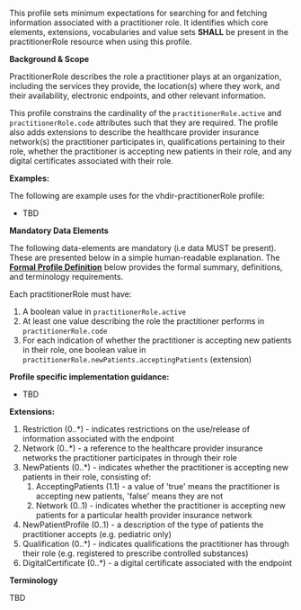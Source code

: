 This profile sets minimum expectations for searching for and fetching information associated with a practitioner role. It identifies which core elements, extensions, vocabularies and value sets **SHALL** be present in the practitionerRole resource when using this profile.

**Background & Scope**

PractitionerRole describes the role a practitioner plays at an organization, including the services they provide, the location(s) where they work, and their availability, electronic endpoints, and other relevant information.

This profile constrains the cardinality of the `practitionerRole.active` and `practitionerRole.code` attributes such that they are required. The profile also adds extensions to describe the healthcare provider insurance network(s) the practitioner participates in, qualifications pertaining to their role, whether the practitioner is accepting new patients in their role, and any digital certificates associated with their role.

**Examples:**

The following are example uses for the vhdir-practitionerRole profile:

-  TBD


**Mandatory Data Elements**

The following data-elements are mandatory (i.e data MUST be present). These are presented below in a simple human-readable explanation. The [**Formal Profile Definition**](#profile) below provides the  formal summary, definitions, and  terminology requirements.  

Each practitionerRole must have:

1.  A boolean value in `practitionerRole.active`
1.  At least one value describing the role the practitioner performs in `practitionerRole.code`
1.  For each indication of whether the practitioner is accepting new patients in their role, one boolean value in `practitionerRole.newPatients.acceptingPatients` (extension)


**Profile specific implementation guidance:**

- TBD


**Extensions:**

1.  Restriction (0..*) - indicates restrictions on the use/release of information associated with the endpoint
1.  Network (0..*) - a reference to the healthcare provider insurance networks the practitioner participates in through their role
1.  NewPatients (0..*) - indicates whether the practitioner is accepting new patients in their role, consisting of:
    1.  AcceptingPatients (1.1) - a value of 'true' means the practitioner is accepting new patients, 'false' means they are not
    1.  Network (0..1) - indicates whether the practitioner is accepting new patients for a particular health provider insurance network
1.  NewPatientProfile (0..1) - a description of the type of patients the practitioner accepts (e.g. pediatric only)
1.  Qualification (0..*) - indicates qualifications the practitioner has through their role (e.g. registered to prescribe controlled substances)
1.  DigitalCertificate (0..*) - a digital certificate associated with the endpoint


**Terminology**

TBD
